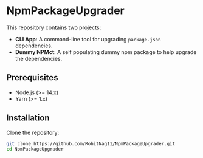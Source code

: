 # NpmPackageUpgrader

This repository contains two projects:
- **CLI App**: A command-line tool for upgrading `package.json` dependencies.
- **Dummy NPMct**: A self populating dummy npm package to help upgrade the dependencies.

## Prerequisites

- Node.js (>= 14.x)
- Yarn (>= 1.x)

## Installation

Clone the repository:

```bash
git clone https://github.com/RohitNag11/NpmPackageUpgrader.git
cd NpmPackageUpgrader